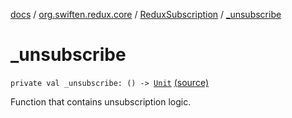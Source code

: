 [docs](../../index.md) / [org.swiften.redux.core](../index.md) / [ReduxSubscription](index.md) / [_unsubscribe](./_unsubscribe.md)

# _unsubscribe

`private val _unsubscribe: () -> `[`Unit`](https://kotlinlang.org/api/latest/jvm/stdlib/kotlin/-unit/index.html) [(source)](https://github.com/protoman92/KotlinRedux/tree/master/common/common-core/src/main/kotlin/org/swiften/redux/core/Subscription.kt#L51)

Function that contains unsubscription logic.

